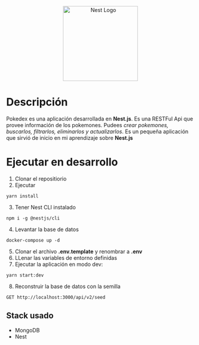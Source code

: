 <p align="center">
  <a href="http://nestjs.com/" target="blank"><img src="https://nestjs.com/img/logo-small.svg" width="200" alt="Nest Logo" /></a>
</p>


# Descripción

Pokedex es una aplicación desarrollada en __Nest.js__. Es una RESTFul Api que provee información de los pokemones. Pudees _crear pokemones, buscarlos, filtrarlos, eliminarlos y actualizarlos_. Es un pequeña aplicación que sirvió de inicio en mi aprendizaje sobre __Nest.js__ 


# Ejecutar en desarrollo

1. Clonar el repositiorio
2. Ejecutar
```
yarn install
```
3. Tener Nest CLI instalado
```
npm i -g @nestjs/cli
```
4. Levantar la base de datos
```
docker-compose up -d
```
5. Clonar el archivo __.env.template__ y renombrar a __.env__
6. LLenar las variables de entorno definidas
7. Ejecutar la aplicación en modo dev:
```
yarn start:dev
```
8. Reconstruir la base de datos con la semilla
```
GET http://localhost:3000/api/v2/seed
```


## Stack usado
* MongoDB
* Nest
